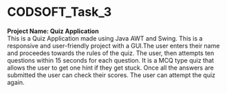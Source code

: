 # CODSOFT_Task_3
**Project Name: Quiz Application**
<br>
This is a Quiz Application made using Java AWT and Swing. This is a responsive and user-friendly project with a GUI.The user enters their name and proceedes towards the rules of the quiz. The user, then attempts ten questions within 15 seconds for each question. It is a MCQ type quiz that allows the user to get one hint if they get stuck. Once all the answers are submitted the user can check their scores. The user can attempt the quiz again.
